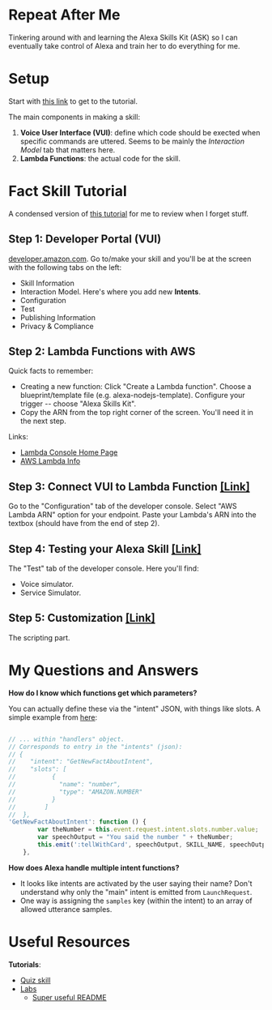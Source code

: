 # Repeat After Me

Tinkering around with and learning the Alexa Skills Kit (ASK) so I can eventually take control of Alexa and train her to do everything for me.

# Setup

Start with [this link](https://developer.amazon.com/alexa-skills-kit/tutorials/fact-skill-1?&sc_channel=SEM&sc_campaign=Fact-Skill&sc_detail=Branded&sc_segment=Alexa-Dev&sc_publisher=Google&sc_country=WW&sc_medium=SEM_Fact-Skill_Branded_Alexa-Dev_Google_WW_0007&sc_trackingcode=0007&gclid=EAIaIQobChMIgbLNnZXk1QIVgS-BCh0-WQPoEAAYASAAEgL2U_D_BwE) to get to the tutorial.

The main components in making a skill:

1. __Voice User Interface (VUI)__: define which code should be exected when specific commands are uttered. Seems to be mainly the _Interaction Model_ tab that matters here.
2. __Lambda Functions__: the actual code for the skill.

# Fact Skill Tutorial

A condensed version of [this tutorial](https://developer.amazon.com/alexa-skills-kit/tutorials/fact-skill-1) for me to review when I forget stuff.

## Step 1: Developer Portal (VUI)

[developer.amazon.com](https://developer.amazon.com). Go to/make your skill and you'll be at the screen with the following tabs on the left:
 - Skill Information
 - Interaction Model. Here's where you add new __Intents__. 
 - Configuration
 - Test
 - Publishing Information
 - Privacy & Compliance
 
 ## Step 2: Lambda Functions with AWS

Quick facts to remember:
- Creating a new function: Click "Create a Lambda function". Choose a blueprint/template file (e.g. alexa-nodejs-template). Configure your trigger -- choose "Alexa Skills Kit". 
- Copy the ARN from the top right corner of the screen. You'll need it in the next step.

Links: 
- [Lambda Console Home Page](https://console.aws.amazon.com/lambda/)
- [AWS Lambda Info](https://aws.amazon.com/lambda/)

## Step 3: Connect VUI to Lambda Function [[Link]](https://developer.amazon.com/alexa-skills-kit/tutorials/fact-skill-3)

Go to the "Configuration" tab of the developer console. Select "AWS Lambda ARN" option for your endpoint. Paste your Lambda's ARN into the textbox (should have from the end of step 2).

## Step 4: Testing your Alexa Skill [[Link]](https://developer.amazon.com/alexa-skills-kit/tutorials/fact-skill-4)

The "Test" tab of the developer console. Here you'll find:
- Voice simulator.
- Service Simulator.

## Step 5: Customization [[Link]](https://developer.amazon.com/alexa-skills-kit/tutorials/fact-skill-5)

The scripting part. 


# My Questions and Answers


__How do I know which functions get which parameters?__

You can actually define these via the "intent" JSON, with things like slots. A simple example from [here](https://github.com/alexa/alexa-cookbook/blob/master/labs/Day-1/3-number-facts%20(Built-in%20Slots)/src/index.js
):

```js

// ... within "handlers" object.
// Corresponds to entry in the "intents" (json):
// {
//    "intent": "GetNewFactAboutIntent",
//    "slots": [
//          {
//            "name": "number",
//            "type": "AMAZON.NUMBER"
//          }
//        ]
//  },
'GetNewFactAboutIntent': function () {
        var theNumber = this.event.request.intent.slots.number.value;
        var speechOutput = "You said the number " + theNumber;
        this.emit(':tellWithCard', speechOutput, SKILL_NAME, speechOutput)
    },

```

__How does Alexa handle multiple intent functions?__

- It looks like intents are activated by the user saying their name? Don't understand why only the "main" intent is emitted from `LaunchRequest`.
- One way is assigning the `samples` key (within the intent) to an array of allowed utterance samples.


# Useful Resources

__Tutorials__:

- [Quiz skill](https://github.com/alexa/skill-sample-nodejs-quiz-game/blob/master/step-by-step/1-voice-user-interface.md)
- [Labs](https://github.com/alexa/alexa-cookbook/blob/master/labs/README.md)
    - [Super useful README](https://github.com/alexa/alexa-cookbook/blob/master/labs/HelloWorld/README.md)
